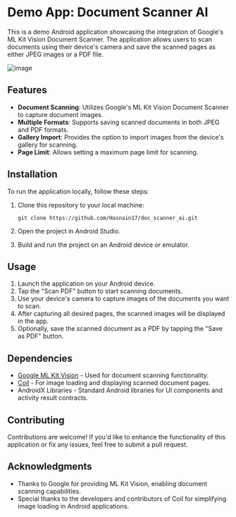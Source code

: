 # Demo App: Document Scanner AI

This is a demo Android application showcasing the integration of Google's ML Kit Vision Document Scanner. The application allows users to scan documents using their device's camera and save the scanned pages as either JPEG images or a PDF file.

![image](https://github.com/Hasnain17/doc_scanner_ai/assets/62245237/f554c020-0765-40a7-9172-e2b6a506844c)


## Features

- **Document Scanning**: Utilizes Google's ML Kit Vision Document Scanner to capture document images.
- **Multiple Formats**: Supports saving scanned documents in both JPEG and PDF formats.
- **Gallery Import**: Provides the option to import images from the device's gallery for scanning.
- **Page Limit**: Allows setting a maximum page limit for scanning.

## Installation

To run the application locally, follow these steps:

1. Clone this repository to your local machine:

    ```
    git clone https://github.com/Hasnain17/doc_scanner_ai.git
    ```

2. Open the project in Android Studio.

3. Build and run the project on an Android device or emulator.

## Usage

1. Launch the application on your Android device.
2. Tap the "Scan PDF" button to start scanning documents.
3. Use your device's camera to capture images of the documents you want to scan.
4. After capturing all desired pages, the scanned images will be displayed in the app.
5. Optionally, save the scanned document as a PDF by tapping the "Save as PDF" button.

## Dependencies

- [Google ML Kit Vision](https://developers.google.com/ml-kit) - Used for document scanning functionality.
- [Coil](https://coil-kt.github.io/coil/) - For image loading and displaying scanned document pages.
- AndroidX Libraries - Standard Android libraries for UI components and activity result contracts.

## Contributing

Contributions are welcome! If you'd like to enhance the functionality of this application or fix any issues, feel free to submit a pull request.


## Acknowledgments

- Thanks to Google for providing ML Kit Vision, enabling document scanning capabilities.
- Special thanks to the developers and contributors of Coil for simplifying image loading in Android applications.
